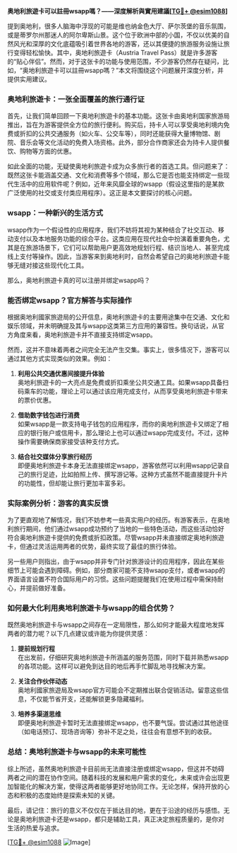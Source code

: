 **奥地利旅遊卡可以註冊wsapp嗎？——深度解析與實用建議[[TG💪+ @esim1088](https://t.me/s/esim1088)]**

提到奥地利，很多人脑海中浮现的可能是维也纳金色大厅、萨尔茨堡的音乐氛围，或是蒂罗尔州那迷人的阿尔卑斯山景。这个位于欧洲中部的小国，不仅以优美的自然风光和深厚的文化底蕴吸引着世界各地的游客，还以其便捷的旅游服务设施让旅行变得轻松愉快。其中，奥地利旅遊卡（Austria Travel Pass）就是许多游客的“贴心伴侣”。然而，对于这张卡的功能与使用范围，不少游客仍然存在疑问，比如，“奥地利旅遊卡可以註冊wsapp嗎？”本文将围绕这个问题展开深度分析，并提供实用建议。

### 奥地利旅遊卡：一张全面覆盖的旅行通行证

首先，让我们简单回顾一下奥地利旅遊卡的基本功能。这张卡由奥地利国家旅游局推出，旨在为游客提供全方位的旅行便利。购买后，持卡人可以享受奥地利境内免费或折扣的公共交通服务（如火车、公交车等），同时还能获得大量博物馆、剧院、音乐会等文化活动的免费入场资格。此外，部分合作商家还会为持卡人提供餐饮、购物等方面的优惠。

如此全面的功能，无疑使奥地利旅遊卡成为众多旅行者的首选工具。但问题来了：既然这张卡能涵盖交通、文化和消费等多个领域，那么它是否也能支持绑定一些现代生活中的应用软件呢？例如，近年来风靡全球的wsapp（假设这里指的是某款广泛使用的社交或支付类应用程序）。这正是本文要探讨的核心问题。

### wsapp：一种新兴的生活方式

wsapp作为一个假设性的应用程序，我们不妨将其视为某种结合了社交互动、移动支付以及本地服务功能的综合平台。这类应用在现代社会中扮演着重要角色，尤其是在旅游场景下，它们可以帮助用户更高效地规划行程、结识当地人、甚至完成线上支付等操作。因此，当游客来到奥地利时，自然会希望自己的奥地利旅遊卡能够无缝对接这些现代化工具。

那么，奥地利旅遊卡真的可以注册并绑定wsapp吗？

### 能否绑定wsapp？官方解答与实际操作

根据奥地利國家旅遊局的公开信息，奥地利旅遊卡的主要用途集中在交通、文化和娱乐领域，并未明确提及其与wsapp这类第三方应用的兼容性。换句话说，从官方角度来看，奥地利旅遊卡并不直接支持绑定wsapp。

然而，这并不意味着两者之间完全无法产生交集。事实上，很多情况下，游客可以通过其他方式实现类似的效果。例如：

1. **利用公共交通优惠间接提升体验**  
   奥地利旅遊卡的一大亮点是免费或折扣乘坐公共交通工具。如果wsapp具备扫码乘车的功能，理论上可以通过该应用完成支付，从而享受奥地利旅遊卡带来的票价优惠。

2. **借助数字钱包进行消费**  
   如果wsapp是一款支持电子钱包的应用程序，而你的奥地利旅遊卡又绑定了相应的银行账户或信用卡，那么理论上也可以通过wsapp完成支付。不过，这种操作需要确保商家接受该种支付方式。

3. **结合社交媒体分享旅行经历**  
   即便奥地利旅遊卡本身无法直接绑定wsapp，游客依然可以利用wsapp记录自己的旅行足迹，比如拍照上传、撰写游记等。这种方式虽然不能直接提升卡片的功能性，但却能让旅行更加丰富多彩。

### 实际案例分析：游客的真实反馈

为了更直观地了解情况，我们不妨参考一些真实用户的经历。有游客表示，在奥地利旅行期间，他们通过wsapp成功预约了当地的一些特色活动，而这些活动恰好符合奥地利旅遊卡提供的免费或折扣政策。尽管wsapp并未直接绑定奥地利旅遊卡，但通过灵活运用两者的优势，最终实现了最佳的旅行体验。

另一些用户则指出，由于wsapp并非专门针对旅游设计的应用程序，因此在某些细节上可能会遇到障碍。例如，部分商家可能不支持wsapp支付，或者wsapp的界面语言设置不符合国际用户的习惯。这些问题提醒我们在使用过程中需保持耐心，并提前做好准备。

### 如何最大化利用奥地利旅遊卡与wsapp的组合优势？

既然奥地利旅遊卡与wsapp之间存在一定局限性，那么如何才能最大程度地发挥两者的潜力呢？以下几点建议或许能为你提供灵感：

1. **提前规划行程**  
   在出发前，仔细研究奥地利旅遊卡所涵盖的服务范围，同时下载并熟悉wsapp的各项功能。这样可以避免到达目的地后再手忙脚乱地寻找解决方案。

2. **关注合作伙伴动态**  
   奥地利國家旅遊局及wsapp官方可能会不定期推出联合促销活动。留意这些信息，不仅能节省开支，还能解锁更多隐藏福利。

3. **培养多渠道思维**  
   即便奥地利旅遊卡暂时无法直接绑定wsapp，也不要气馁。尝试通过其他途径（如电话预订、现场咨询等）弥补不足之处，往往会有意想不到的收获。

### 总结：奥地利旅遊卡与wsapp的未来可能性

综上所述，虽然奥地利旅遊卡目前尚无法直接注册或绑定wsapp，但这并不妨碍两者之间的潜在协作空间。随着科技的发展和用户需求的变化，未来或许会出现更加智能化的解决方案，使得这两者能够更好地协同工作。无论怎样，保持开放的心态和积极的态度始终是探索未知的关键。

最后，请记住：旅行的意义不仅仅在于抵达目的地，更在于沿途的经历与感悟。无论是奥地利旅遊卡还是wsapp，都只是辅助工具，真正决定旅程质量的，是你对生活的热爱与追求。

[[TG💪+ @esim1088](https://t.me/s/esim1088) ![Image](https://i.postimg.cc/4NQfJmqS/Snipaste-2025-05-13-00-14-12.png)]